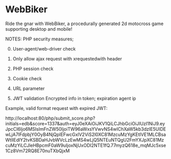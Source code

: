 # WebBiker
Ride the gnar with WebBiker, a procedurally generated 2d  motocross game supporting desktop and mobile!
 
NOTES:
PHP security measures;

0) User-agent/web-driver check

1) Only allow ajax request with xrequestedwith header

2) PHP session check

3) Cookie check

4) URL parameter

5) JWT validation
Encrypted info in token;
expiration
agent
ip

Example, valid format request with expired JWT:

http://localhost:80/php/submit_score.php?initials=edb&score=1337&auth=eyJ0eXAiOiJKV1QiLCJhbGciOiJIUzI1NiJ9.eyJpcCI6Ijo6MSIsImFnZW50IjoiTW96aWxsYVwvNS4wIChXaW5kb3dzIE5UIDEwLjA7IFdpbjY0OyB4NjQpIEFwcGxlV2ViS2l0XC81MzcuMzYgKEtIVE1MLCBsaWtlIEdlY2tvKSBDaHJvbWVcLzEwMS4wLjQ5NTEuNTQgU2FmYXJpXC81MzcuMzYiLCJleHBpcmF0aW9uIjoxNjUxODI2NTE1fQ.77myzQ618e_mqMJc5xse1Cz8Vm72RQ8E70nuTXbQjxM